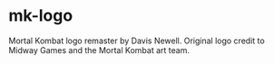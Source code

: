 # mk-logo
Mortal Kombat logo remaster by Davis Newell. Original logo credit to Midway Games and the Mortal Kombat art team.
